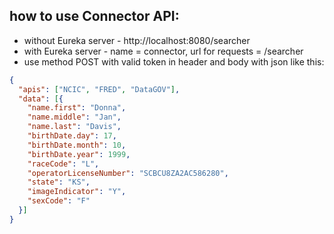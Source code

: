 ## how to use Connector API:
* without Eureka server - http://localhost:8080/searcher
* with Eureka server - name = connector, url for requests = /searcher
* use method POST with valid token in header and body with json like this:

```json
{
  "apis": ["NCIC", "FRED", "DataGOV"],
  "data": [{
    "name.first": "Donna",
    "name.middle": "Jan",
    "name.last": "Davis",
    "birthDate.day": 17,
    "birthDate.month": 10,
    "birthDate.year": 1999,
    "raceCode": "L",
    "operatorLicenseNumber": "SCBCU8ZA2AC586280",
    "state": "KS",
    "imageIndicator": "Y",
    "sexCode": "F"
  }]
}
```
